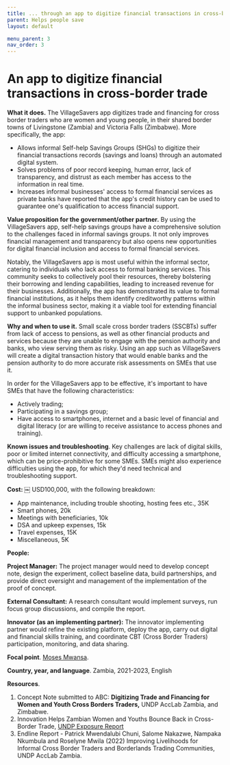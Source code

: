 ```yaml
---
title: ... through an app to digitize financial transactions in cross-border trade 
parent: Helps people save
layout: default

menu_parent: 3
nav_order: 3
---
```


# An app to digitize financial transactions in cross-border trade

**What it does.**
 The VillageSavers app digitizes trade and financing for cross border traders who are women and young people, in their shared border towns of Livingstone (Zambia) and Victoria Falls (Zimbabwe). More specifically, the app:

- Allows informal Self-help Savings Groups (SHGs) to digitize their financial transactions records (savings and loans) through an automated digital system.
- Solves problems of poor record keeping, human error, lack of transparency, and distrust as each member has access to the information in real time.
- Increases informal businesses' access to formal financial services as private banks have reported that the app's credit history can be used to guarantee one's qualification to access financial support.

**Value proposition for the government/other partner.**
 By using the VillageSavers app, self-help savings groups have a comprehensive solution to the challenges faced in informal savings groups. It not only improves financial management and transparency but also opens new opportunities for digital financial inclusion and access to formal financial services.

Notably, the VillageSavers app is most useful within the informal sector, catering to individuals who lack access to formal banking services. This community seeks to collectively pool their resources, thereby bolstering their borrowing and lending capabilities, leading to increased revenue for their businesses. Additionally, the app has demonstrated its value to formal financial institutions, as it helps them identify creditworthy patterns within the informal business sector, making it a viable tool for extending financial support to unbanked populations.


**Why and when to use it.** Small scale cross border traders (SSCBTs) suffer from lack of access to pensions, as well as other financial products and services because they are unable to engage with the pension authority and banks, who view serving them as risky. Using an app such as VillageSavers will create a digital transaction history that would enable banks and the pension authority to do more accurate risk assessments on SMEs that use it.

In order for the VillageSavers app to be effective, it's important to have SMEs that have the following characteristics:

- Actively trading;
- Participating in a savings group;
- Have access to smartphones, internet and a basic level of financial and digital literacy (or are willing to receive assistance to access phones and training).

**Known issues and troubleshooting**. Key challenges are lack of digital skills, poor or limited internet connectivity, and difficulty accessing a smartphone, which can be price-prohibitive for some SMEs. SMEs might also experience difficulties using the app, for which they'd need technical and troubleshooting support.

**Cost: ￼** USD100,000, with the following breakdown:

- App maintenance, including trouble shooting, hosting fees etc., 35K
- Smart phones, 20k
- Meetings with beneficiaries, 10k
- DSA and upkeep expenses, 15k
- Travel expenses, 15K
- Miscellaneous, 5K

**People:**

**Project Manager:** The project manager would need to develop concept note, design the experiment, collect baseline data, build partnerships, and provide direct oversight and management of the implementation of the proof of concept.

**External Consultant:** A research consultant would implement surveys, run focus group discussions, and compile the report.

**Innovator (as an implementing partner):** The innovator implementing partner would refine the existing platform, deploy the app, carry out digital and financial skills training, and coordinate CBT (Cross Border Traders) participation, monitoring, and data sharing.

**Focal point**. [Moses Mwansa](/Financial-inclusion-toolkit/contributors/Moses-Mwansa.html).

**Country, year, and language**. Zambia, 2021-2023, English

**Resources**.

1. Concept Note submitted to ABC: **Digitizing Trade and Financing for Women and Youth Cross Borders Traders,** UNDP AccLab Zambia, and Zimbabwe.
2. Innovation Helps Zambian Women and Youths Bounce Back in Cross-Border Trade, [UNDP Exposure Report](https://undpinzambia.exposure.co/innovation-helps-zambian-women-and-youths-bounce-back-in-crossborder-trade)
3. Endline Report - Patrick Mwendalubi Chuni, Salome Nakazwe, Nampaka Nkumbula and Roselyne Mwila (2022) Improving Livelihoods for Informal Cross Border Traders and Borderlands Trading Communities, UNDP AccLab Zambia.
